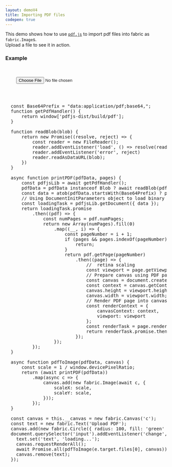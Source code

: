 ```yaml
---
layout: demoV4
title: Importing PDF files
codepen: true
---
```

This demo shows how to use [`pdf.js`](https://github.com/mozilla/pdf.js/) to import pdf files into fabric as `fabric.Image`s.\
Upload a file to see it in action.

### Example

<div
  class="codepen-later"
  data-editable="true"
  data-height="500"
  data-default-tab="result"
  data-prefill='{
    "scripts": ["https://unpkg.com/pdfjs-dist@latest/build/pdf.min.js"]
  }'
>
<pre data-lang="html">
  <div>
    <input
      type="file"
      accept="application/pdf"
    />
  </div>
  <canvas id="c" width="500" height="620" />
</pre>

<pre data-lang="js">
  const Base64Prefix = "data:application/pdf;base64,";
  function getPdfHandler() {
      return window['pdfjs-dist/build/pdf'];
  }

  function readBlob(blob) {
      return new Promise((resolve, reject) => {
          const reader = new FileReader();
          reader.addEventListener('load', () => resolve(reader.result));
          reader.addEventListener('error', reject)
          reader.readAsDataURL(blob);
      })
  }

  async function printPDF(pdfData, pages) {
      const pdfjsLib = await getPdfHandler();
      pdfData = pdfData instanceof Blob ? await readBlob(pdfData) : pdfData;
      const data = atob(pdfData.startsWith(Base64Prefix) ? pdfData.substring(Base64Prefix.length) : pdfData);
      // Using DocumentInitParameters object to load binary data.
      const loadingTask = pdfjsLib.getDocument({ data });
      return loadingTask.promise
          .then((pdf) => {
              const numPages = pdf.numPages;
              return new Array(numPages).fill(0)
                  .map((__, i) => {
                      const pageNumber = i + 1;
                      if (pages && pages.indexOf(pageNumber) == -1) {
                          return;
                      }
                      return pdf.getPage(pageNumber)
                          .then((page) => {
                              //  retina scaling
                              const viewport = page.getViewport({ scale: window.devicePixelRatio });
                              // Prepare canvas using PDF page dimensions
                              const canvas = document.createElement('canvas');
                              const context = canvas.getContext('2d');
                              canvas.height = viewport.height
                              canvas.width = viewport.width;
                              // Render PDF page into canvas context
                              const renderContext = {
                                  canvasContext: context,
                                  viewport: viewport
                              };
                              const renderTask = page.render(renderContext);
                              return renderTask.promise.then(() => canvas);
                          });
                  });
          });
  }

  async function pdfToImage(pdfData, canvas) {
      const scale = 1 / window.devicePixelRatio;
      return (await printPDF(pdfData))
          .map(async c => {
              canvas.add(new fabric.Image(await c, {
                  scaleX: scale,
                  scaleY: scale,
              }));
          });
  }

  const canvas = this.__canvas = new fabric.Canvas('c');
  const text = new fabric.Text('Upload PDF');
  canvas.add(new fabric.Circle({ radius: 100, fill: 'green' }), text);
  document.querySelector('input').addEventListener('change', async (e) => {
    text.set('text', 'loading...');
    canvas.requestRenderAll();
    await Promise.all(pdfToImage(e.target.files[0], canvas));
    canvas.remove(text);
  });
</pre>
</div>
